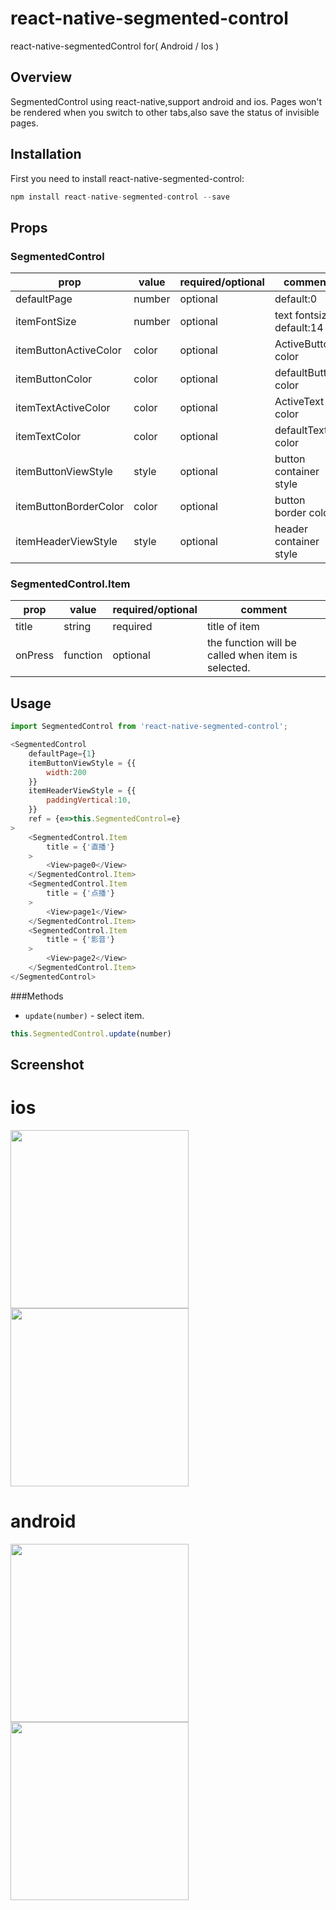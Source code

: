 # react-native-segmented-control
react-native-segmentedControl for( Android / Ios )


## Overview
SegmentedControl using react-native,support android and ios.
Pages won't be rendered when you switch to other tabs,also save the status of invisible pages.

## Installation

First you need to install react-native-segmented-control:

```javascript
npm install react-native-segmented-control --save
```

## Props

### SegmentedControl

| prop | value | required/optional | comment |
| --- | --- | --- | --- |
| defaultPage | number | optional | default:0 |
| itemFontSize | number | optional | text fontsize default:14  |
| itemButtonActiveColor | color | optional | ActiveButton color |
| itemButtonColor | color | optional | defaultButton color |
| itemTextActiveColor | color | optional | ActiveText color |
| itemTextColor | color | optional | defaultText color |
| itemButtonViewStyle | style | optional | button container style |
| itemButtonBorderColor | color | optional | button border color |
| itemHeaderViewStyle | style | optional | header container style |


### SegmentedControl.Item

| prop | value | required/optional | comment |
| --- | --- | --- | --- |
| title | string | required | title of item |
| onPress | function | optional | the function will be called when item is selected. |


## Usage

```javascript
import SegmentedControl from 'react-native-segmented-control';

<SegmentedControl
    defaultPage={1}
    itemButtonViewStyle = {{
        width:200
    }}
    itemHeaderViewStyle = {{
        paddingVertical:10,
    }}
    ref = {e=>this.SegmentedControl=e}
>
    <SegmentedControl.Item
        title = {'直播'}
    >
        <View>page0</View>
    </SegmentedControl.Item>
    <SegmentedControl.Item
        title = {'点播'}
    >
        <View>page1</View>
    </SegmentedControl.Item>
    <SegmentedControl.Item
        title = {'影音'}
    >
        <View>page2</View>
    </SegmentedControl.Item>
</SegmentedControl>

```

###Methods
* `update(number)` - select item.
```javascript
this.SegmentedControl.update(number)
```

## Screenshot

# ios
<img src="https://github.com/xuanheScript/react-native-segmented-control/blob/master/screenshot_ios1.png" width="285" style="margin-right:120px">
<img src="https://github.com/xuanheScript/react-native-segmented-control/blob/master/screenshot_ios2.png" width="285">

# android
<img src="https://github.com/xuanheScript/react-native-segmented-control/blob/master/screenshot_android1.png" width="285">
<img src="https://github.com/xuanheScript/react-native-segmented-control/blob/master/screenshot_android2.png" width="285">
